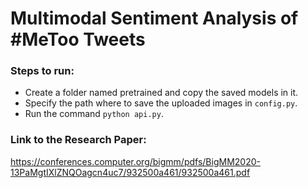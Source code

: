 # Multimodal Sentiment Analysis of #MeToo Tweets

### Steps to run:

* Create a folder named pretrained and copy the saved models in it.
* Specify the path where to save the uploaded images in `config.py`.
* Run the command `python api.py`.

### Link to the Research Paper:
https://conferences.computer.org/bigmm/pdfs/BigMM2020-13PaMgtIXlZNQOagcn4uc7/932500a461/932500a461.pdf
